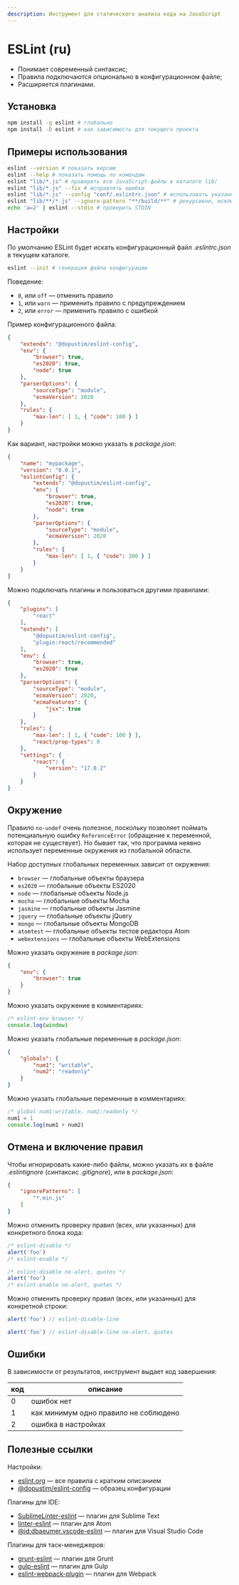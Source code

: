 ```yaml
---
description: Инструмент для статического анализа кода на JavaScript
---
```


# ESLint (ru)

* Понимает современный синтаксис;
* Правила подключаются опционально в конфигурационном файле;
* Расширяется плагинами.

## Установка

```bash
npm install -g eslint # глобально
npm install -D eslint # как зависимость для текущего проекта
```

## Примеры использования

```bash
eslint --version # показать версию
eslint --help # показать помощь по командам
eslint "lib/*.js" # проверить все JavaScript-файлы в каталоге lib/
eslint "lib/*.js" --fix # исправлять ошибки
eslint "lib/*.js" --config "conf/.eslintrc.json" # использовать указанный конфиг
eslint "lib/**/*.js" --ignore-pattern "**/build/**" # рекурсивно, исключить build
echo 'a=2' | eslint --stdin # проверить STDIN
```

## Настройки

По умолчанию ESLint будет искать конфигурационный файл _.eslintrc.json_ в текущем каталоге.

```bash
eslint --init # генерация файла конфигурации
```

Поведение:

* `0`, или `off` — отменить правило
* `1`, или `warn` — применить правило с предупреждением
* `2`, или `error` — применить правило с ошибкой

Пример конфигурационного файла:

```json
{
    "extends": "@dopustim/eslint-config",
    "env": {
        "browser": true,
        "es2020": true,
        "node": true
    },
    "parserOptions": {
        "sourceType": "module",
        "ecmaVersion": 2020
    },
    "rules": {
        "max-len": [ 1, { "code": 100 } ]
    }
}
```

Как вариант, настройки можно указать в _package.json_:

```json
{
    "name": "mypackage",
    "version": "0.0.1",
    "eslintConfig": {
        "extends": "@dopustim/eslint-config",
        "env": {
            "browser": true,
            "es2020": true,
            "node": true
        },
        "parserOptions": {
            "sourceType": "module",
            "ecmaVersion": 2020
        },
        "rules": {
            "max-len": [ 1, { "code": 100 } ]
        }
    }
}
```

Можно подключать плагины и пользоваться другими правилами:

```json
{
    "plugins": [
        "react"
    ],
    "extends": [
        "@dopustim/eslint-config",
        "plugin:react/recommended"
    ],
    "env": {
        "browser": true,
        "es2020": true
    },
    "parserOptions": {
        "sourceType": "module",
        "ecmaVersion": 2020,
        "ecmaFeatures": {
            "jsx": true
        }
    },
    "rules": {
        "max-len": [ 1, { "code": 100 } ],
        "react/prop-types": 0
    },
    "settings": {
        "react": {
            "version": "17.0.2"
        }
    }
}
```

## Окружение

Правило `no-undef` очень полезное, поскольку позволяет поймать потенциальную ошибку `ReferenceError` (обращение к переменной, которая не существует). Но бывает так, что программа неявно использует переменные окружения из глобальной области.

Набор доступных глобальных переменных зависит от окружения:

* `browser` — глобальные объекты браузера
* `es2020` — глобальные объекты ES2020
* `node` — глобальные объекты Node.js
* `mocha` — глобальные объекты Mocha
* `jasmine` — глобальные объекты Jasmine
* `jquery` — глобальные объекты jQuery
* `mongo` — глобальные объекты MongoDB
* `atomtest` — глобальные объекты тестов редактора Atom
* `webextensions` — глобальные объекты WebExtensions

Можно указать окружение в _package.json_:

```json
{
    "env": {
        "browser": true
    }
}
```

Можно указать окружение в комментариях:

```javascript
/* eslint-env browser */
console.log(window)
```

Можно указать глобальные переменные в _package.json_:

```json
{
    "globals": {
        "num1": "writable",
        "num2": "readonly"
    }
}
```

Можно указать глобальные переменные в комментариях:

```javascript
/* global num1:writable, num2:readonly */
num1 = 1
console.log(num1 + num2)
```

## Отмена и включение правил

Чтобы игнорировать какие-либо файлы, можно указать их в файле _.eslintignore_ (синтаксис _.gitignore_), или в _package.json_:

```json
{
    "ignorePatterns": [
        "*.min.js"
    ]
}
```

Можно отменить проверку правил (всех, или указанных) для конкретного блока кода:

```javascript
/* eslint-disable */
alert('foo')
/* eslint-enable */

/* eslint-disable no-alert, quotes */
alert('foo')
/* eslint-enable no-alert, quotes */
```

Можно отменить проверку правил (всех, или указанных) для конкретной строки:

```javascript
alert('foo') // eslint-disable-line

alert('foo') // eslint-disable-line no-alert, quotes
```

## Ошибки

В зависимости от результатов, инструмент выдает код завершения:

| код | описание                              |
| --- | ------------------------------------- |
| 0   | ошибок нет                            |
| 1   | как минимум одно правило не соблюдено |
| 2   | ошибка в настройках                   |

## Полезные ссылки

Настройки:

* [eslint.org](https://eslint.org/docs/rules/) — все правила с кратким описанием
* [@dopustim/eslint-config](https://github.com/dopustim/eslint-config) — образец конфигурации

Плагины для IDE:

* [SublimeLinter-eslint](https://packagecontrol.io/packages/SublimeLinter-eslint) — плагин для Sublime Text
* [linter-eslint](https://atom.io/packages/linter-eslint) — плагин для Atom
* [@id:dbaeumer.vscode-eslint](https://marketplace.visualstudio.com/items?itemName=dbaeumer.vscode-eslint) — плагин для Visual Studio Code

Плагины для таск-менеджеров:

* [grunt-eslint](https://www.npmjs.com/package/grunt-eslint) — плагин для Grunt
* [gulp-eslint](https://www.npmjs.com/package/gulp-eslint) — плагин для Gulp
* [eslint-webpack-plugin](https://www.npmjs.com/package/eslint-webpack-plugin) — плагин для Webpack
